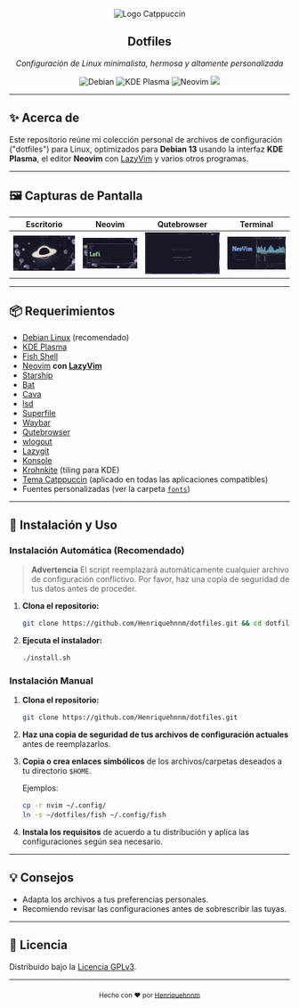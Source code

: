 <p align="center">
  <img src="https://raw.githubusercontent.com/catppuccin/catppuccin/main/assets/logos/exports/1544x1544_circle.png" width="100" alt="Logo Catppuccin"/>
  <h2 align="center">Dotfiles</h2>
  <p align="center"><em>Configuración de Linux minimalista, hermosa y altamente personalizada</em></p>
</p>

<p align="center">
  <img alt="Debian" src="https://img.shields.io/badge/Debian-13-313244?style=for-the-badge&logo=debian&logoColor=f38ba8&labelColor=1e1e2e"/>
  <img alt="KDE Plasma" src="https://img.shields.io/badge/KDE-Plasma-313244?style=for-the-badge&logo=kde&logoColor=89b4fa&labelColor=1e1e2e"/>
  <img alt="Neovim" src="https://img.shields.io/badge/Neovim-313244?style=for-the-badge&logo=neovim&logoColor=a6e3a1&labelColor=1e1e2e"/>
  <a href="https://catppuccin.com/">
    <img src="https://img.shields.io/badge/theme-catppuccin-313244?style=for-the-badge&logo=catppuccin&logoColor=f5e0dc&labelColor=1e1e2e"/>
  </a>
</p>

---

## ✨ Acerca de

Este repositorio reúne mi colección personal de archivos de configuración ("dotfiles") para Linux, optimizados para **Debian 13** usando la interfaz **KDE Plasma**, el editor **Neovim** con [LazyVim](https://www.lazyvim.org/) y varios otros programas.

---

## 🖼️ Capturas de Pantalla

| Escritorio | Neovim | Qutebrowser | Terminal |
|:---:|:---:|:---:|:---:|
| ![Desktop](public/desktop.png?1) | ![Neovim](public/nvim.png?1) | ![qute](public/qute.png?1) | ![Terminal](public/terminal.png?1) |

---

## 📦 Requerimientos

- [Debian Linux](https://www.debian.org/) (recomendado)
- [KDE Plasma](https://kde.org/plasma-desktop/)
- [Fish Shell](https://fishshell.com/)
- [Neovim](https://neovim.io/) **con [LazyVim](https://www.lazyvim.org/)**
- [Starship](https://starship.rs/)
- [Bat](https://github.com/sharkdp/bat)
- [Cava](https://github.com/karlstav/cava)
- [lsd](https://github.com/lsd-rs/lsd)
- [Superfile](https://superfile.netlify.app/)
- [Waybar](https://github.com/Alexays/Waybar)
- [Qutebrowser](https://qutebrowser.org)
- [wlogout](https://github.com/ArtsyMacaw/wlogout)
- [Lazygit](https://github.com/jesseduffield/lazygit)
- [Konsole](https://konsole.kde.org/)
- [Krohnkite](https://github.com/esjeon/krohnkite) (tiling para KDE)
- [Tema Catppuccin](https://catppuccin.com/) (aplicado en todas las aplicaciones compatibles)
- Fuentes personalizadas (ver la carpeta [`fonts`](./fonts))

---

## 🚀 Instalación y Uso

### Instalación Automática (Recomendado)
> **Advertencia**
> El script reemplazará automáticamente cualquier archivo de configuración conflictivo. Por favor, haz una copia de seguridad de tus datos antes de proceder.
1. **Clona el repositorio:**
   ```sh
   git clone https://github.com/Henriquehnnm/dotfiles.git && cd dotfiles
   ```
2. **Ejecuta el instalador:**
   ```sh
   ./install.sh
   ```
### Instalación Manual
1. **Clona el repositorio:**
   ```sh
   git clone https://github.com/Henriquehnnm/dotfiles.git
   ```
2. **Haz una copia de seguridad de tus archivos de configuración actuales** antes de reemplazarlos.
3. **Copia o crea enlaces simbólicos** de los archivos/carpetas deseados a tu directorio `$HOME`.

   Ejemplos:
   ```sh
   cp -r nvim ~/.config/
   ln -s ~/dotfiles/fish ~/.config/fish
   ```

4. **Instala los requisitos** de acuerdo a tu distribución y aplica las configuraciones según sea necesario.

---

## 💡 Consejos

- Adapta los archivos a tus preferencias personales.
- Recomiendo revisar las configuraciones antes de sobrescribir las tuyas.

---

## 📝 Licencia

Distribuido bajo la [Licencia GPLv3](./LICENSE).

---

<p align="center">
  <sub>Hecho con ❤️ por <a href="https://github.com/Henriquehnnm">Henriquehnnm</a></sub>
</p>
